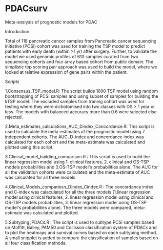 # PDACsurv
Meta-analysis of prognostic models for PDAC

Introduction

Total of 118 pancreatic cancer samples from Pancreatic cancer sequencing initiative (PCSI) cohort was used for training the TSP model to predict patients with early death (within >1 yr) after surgery. Further, to validate the model we used genomic profiles of 610 samples curated from two sequencing cohorts and four array based cohort from public domain. The simplistic top scoring pair approach was used to build the model, where we looked at relative expression of gene pairs within the patient. 

Scripts

1.Consensus_TSP_model.R: The script builds 1000 TSP model using random bootstrapping of PCSI samples and using subset of samples for building the kTSP model. The excluded samples from traning cohort was used for testing where they were dichotomised into two classes with OS > 1 year or less. The models with balanced accuracy more than 0.6 were selected else rejected. 

2.Meta_estimates_calculations_AUC_Dindex_Concordance.R: This script is used to calculate the meta-estimates of the prognostic model using 7 independent cohorts. The AUC, D-index and concordance index was calculated for each cohort and the meta-estimate was calculated and plotted using this script.

3.Clinical_model_building_comparison.R : This script is used to build the linear regression model using 1. clinical features, 2. clinical and OS-TSP models probabilities and 3.OS-TSP model's probabilities alone. The AUC for all the validation cohorts were calculated and the meta-estimate of AUC was calculated for all three models.

4.Clinical_Models_compariosn_Dindex_Cindex.R : The concordance index and C-index was calaculated for all the three models (1.linear regression model using clinical features, 2. linear regression model using clinical and OS-TSP models probabilities, 3. linear regression model using OS-TSP model's probabilities alone). The three models were compared, meta-estimate was calculated and plotted.

5.Subtyping_PDACs.R : The script is used to subtype PCSI samples based on Moffitt, Bailey, PAM50 and Collisson classification system of PDACs and to plot the heatmaps and survival curves based on each subtyping method. A small snipplet is added to compare the classification of samples based on all four classification methods. 
